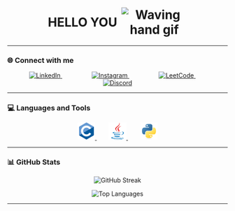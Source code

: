 <h1 align="center" style="display: flex; justify-content: center; align-items: center; gap: 10px;">
  HELLO YOU 
  <img src="https://media4.giphy.com/media/v1.Y2lkPTc5MGI3NjExamttaHFzdnNvdHBwemhvNThiNmd2ejk5cmRkNzJvdmViZDJiYjNkNSZlcD12MV9pbnRlcm5hbF9naWZfYnlfaWQmY3Q9Zw/ZkFJdwctdeoZq/giphy.gif" width="150" alt="Waving hand gif" style="vertical-align: middle;">
</h1>


---
<h3>🌐 Connect with me</h3>

<p align="center">
  <a href="https://linkedin.com/in/mohithkotian" target="_blank" style="margin: 0 20px;">
    <img src="https://raw.githubusercontent.com/rahuldkjain/github-profile-readme-generator/master/src/images/icons/Social/linked-in-alt.svg" alt="LinkedIn" width="45" height="45">
  </a>
  &nbsp;&nbsp;&nbsp&nbsp;&nbsp;&nbsp;
  <a href="https://instagram.com/mohithkotiann" target="_blank" style="margin: 0 20px;">
    <img src="https://raw.githubusercontent.com/rahuldkjain/github-profile-readme-generator/master/src/images/icons/Social/instagram.svg" alt="Instagram" width="45" height="45">
  </a>
  &nbsp;&nbsp;&nbsp&nbsp;&nbsp;&nbsp;
  <a href="https://leetcode.com/mohithkotian" target="_blank" style="margin: 0 20px;">
    <img src="https://raw.githubusercontent.com/rahuldkjain/github-profile-readme-generator/master/src/images/icons/Social/leet-code.svg" alt="LeetCode" width="45" height="45">
  </a>
  &nbsp;&nbsp;&nbsp&nbsp;&nbsp;&nbsp;
  <a href="https://discord.gg/mohith1454" target="_blank" style="margin: 0 20px;">
    <img src="https://raw.githubusercontent.com/rahuldkjain/github-profile-readme-generator/master/src/images/icons/Social/discord.svg" alt="Discord" width="45" height="45">
  </a>
</p>




---

### 💻 Languages and Tools

<p align="center">
  <a href="https://www.cprogramming.com/" target="_blank" rel="noreferrer">
    <img src="https://raw.githubusercontent.com/devicons/devicon/master/icons/c/c-original.svg" alt="C" width="40" height="40"/>
  </a>&nbsp;&nbsp;&nbsp&nbsp;&nbsp;&nbsp
  <a href="https://www.java.com" target="_blank" rel="noreferrer">
    <img src="https://raw.githubusercontent.com/devicons/devicon/master/icons/java/java-original.svg" alt="Java" width="40" height="40"/>
  </a>&nbsp;&nbsp;&nbsp&nbsp;&nbsp;&nbsp
  <a href="https://www.python.org" target="_blank" rel="noreferrer">
    <img src="https://raw.githubusercontent.com/devicons/devicon/master/icons/python/python-original.svg" alt="Python" width="40" height="40"/>
  </a>
</p>

---

### 📊 GitHub Stats

<p align="center">
  <img src="https://github-readme-streak-stats.herokuapp.com/?user=mohithkotian&theme=dark&hide_border=false" alt="GitHub Streak"/>
</p>

<p align="center">
  <img src="https://github-readme-stats.vercel.app/api/top-langs/?username=mohithkotian&theme=dark&hide_border=false&layout=compact" alt="Top Languages"/>
</p>

---
